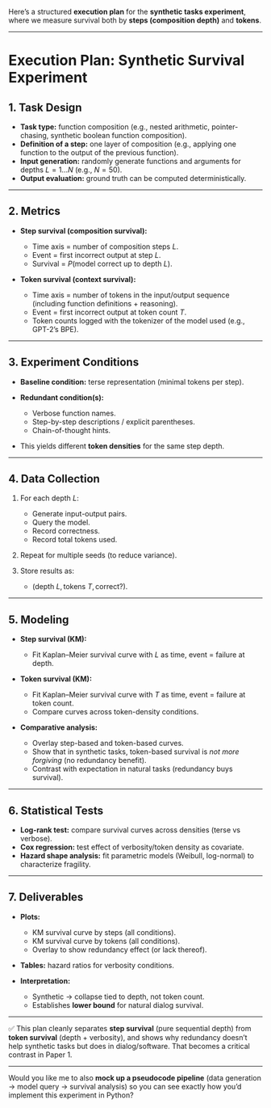 Here’s a structured **execution plan** for the **synthetic tasks experiment**, where we measure survival both by **steps (composition depth)** and **tokens**.

---

# **Execution Plan: Synthetic Survival Experiment**

## 1. **Task Design**

* **Task type:** function composition (e.g., nested arithmetic, pointer-chasing, synthetic boolean function composition).
* **Definition of a step:** one layer of composition (e.g., applying one function to the output of the previous function).
* **Input generation:** randomly generate functions and arguments for depths $L = 1 \dots N$ (e.g., $N=50$).
* **Output evaluation:** ground truth can be computed deterministically.

---

## 2. **Metrics**

* **Step survival (composition survival):**

  * Time axis = number of composition steps $L$.
  * Event = first incorrect output at step $L$.
  * Survival = $P(\text{model correct up to depth } L)$.

* **Token survival (context survival):**

  * Time axis = number of tokens in the input/output sequence (including function definitions + reasoning).
  * Event = first incorrect output at token count $T$.
  * Token counts logged with the tokenizer of the model used (e.g., GPT-2’s BPE).

---

## 3. **Experiment Conditions**

* **Baseline condition:** terse representation (minimal tokens per step).
* **Redundant condition(s):**

  * Verbose function names.
  * Step-by-step descriptions / explicit parentheses.
  * Chain-of-thought hints.
* This yields different **token densities** for the same step depth.

---

## 4. **Data Collection**

1. For each depth $L$:

   * Generate input-output pairs.
   * Query the model.
   * Record correctness.
   * Record total tokens used.

2. Repeat for multiple seeds (to reduce variance).

3. Store results as:

   * $(\text{depth } L, \text{tokens } T, \text{correct?})$.

---

## 5. **Modeling**

* **Step survival (KM):**

  * Fit Kaplan–Meier survival curve with $L$ as time, event = failure at depth.

* **Token survival (KM):**

  * Fit Kaplan–Meier survival curve with $T$ as time, event = failure at token count.
  * Compare curves across token-density conditions.

* **Comparative analysis:**

  * Overlay step-based and token-based curves.
  * Show that in synthetic tasks, token-based survival is *not more forgiving* (no redundancy benefit).
  * Contrast with expectation in natural tasks (redundancy buys survival).

---

## 6. **Statistical Tests**

* **Log-rank test:** compare survival curves across densities (terse vs verbose).
* **Cox regression:** test effect of verbosity/token density as covariate.
* **Hazard shape analysis:** fit parametric models (Weibull, log-normal) to characterize fragility.

---

## 7. **Deliverables**

* **Plots:**

  * KM survival curve by steps (all conditions).
  * KM survival curve by tokens (all conditions).
  * Overlay to show redundancy effect (or lack thereof).
* **Tables:** hazard ratios for verbosity conditions.
* **Interpretation:**

  * Synthetic → collapse tied to depth, not token count.
  * Establishes **lower bound** for natural dialog survival.

---

✅ This plan cleanly separates **step survival** (pure sequential depth) from **token survival** (depth + verbosity), and shows why redundancy doesn’t help synthetic tasks but does in dialog/software. That becomes a critical contrast in Paper 1.

---

Would you like me to also **mock up a pseudocode pipeline** (data generation → model query → survival analysis) so you can see exactly how you’d implement this experiment in Python?
